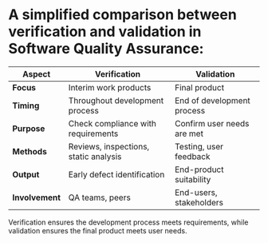 # A simplified comparison between **verification and validation** in Software Quality Assurance:

| Aspect         | Verification                             | Validation                          |
|----------------|----------------------------------------|------------------------------------|
| **Focus**      | Interim work products                    | Final product                      |
| **Timing**     | Throughout development process         | End of development process         |
| **Purpose**    | Check compliance with requirements    | Confirm user needs are met         |
| **Methods**    | Reviews, inspections, static analysis  | Testing, user feedback              |
| **Output**     | Early defect identification               | End-product suitability               |
| **Involvement**| QA teams, peers                             | End-users, stakeholders             |

Verification ensures the development process meets requirements, while validation ensures the final product meets user needs.
